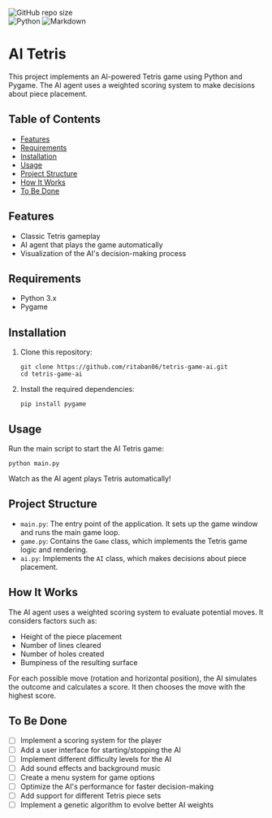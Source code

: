 ![GitHub repo size](https://img.shields.io/github/repo-size/ritaban06/tetris-with-ai)  
![Python](https://img.shields.io/badge/Python-3776AB?style=for-the-badge&logo=python&logoColor=white)
![Markdown](https://img.shields.io/badge/Markdown-000000?style=for-the-badge&logo=markdown&logoColor=white)

# AI Tetris

This project implements an AI-powered Tetris game using Python and Pygame. The AI agent uses a weighted scoring system to make decisions about piece placement.

## Table of Contents

- [Features](#features)
- [Requirements](#requirements)
- [Installation](#installation)
- [Usage](#usage)
- [Project Structure](#project-structure)
- [How It Works](#how-it-works)
- [To Be Done](#to-be-done)

## Features

- Classic Tetris gameplay
- AI agent that plays the game automatically
- Visualization of the AI's decision-making process

## Requirements

- Python 3.x
- Pygame

## Installation

1. Clone this repository:
   ```
   git clone https://github.com/ritaban06/tetris-game-ai.git
   cd tetris-game-ai
   ```

2. Install the required dependencies:
   ```
   pip install pygame
   ```

## Usage

Run the main script to start the AI Tetris game:

```
python main.py
```

Watch as the AI agent plays Tetris automatically!

## Project Structure

- `main.py`: The entry point of the application. It sets up the game window and runs the main game loop.
- `game.py`: Contains the `Game` class, which implements the Tetris game logic and rendering.
- `ai.py`: Implements the `AI` class, which makes decisions about piece placement.

## How It Works

The AI agent uses a weighted scoring system to evaluate potential moves. It considers factors such as:

- Height of the piece placement
- Number of lines cleared
- Number of holes created
- Bumpiness of the resulting surface

For each possible move (rotation and horizontal position), the AI simulates the outcome and calculates a score. It then chooses the move with the highest score.

## To Be Done

- [ ] Implement a scoring system for the player
- [ ] Add a user interface for starting/stopping the AI
- [ ] Implement different difficulty levels for the AI
- [ ] Add sound effects and background music
- [ ] Create a menu system for game options
- [ ] Optimize the AI's performance for faster decision-making
- [ ] Add support for different Tetris piece sets
- [ ] Implement a genetic algorithm to evolve better AI weights
